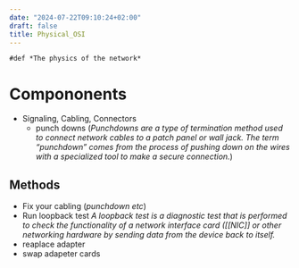 ```yaml
---
date: "2024-07-22T09:10:24+02:00"
draft: false
title: Physical_OSI
---
```


    #def *The physics of the network*

# Compononents

-   Signaling, Cabling, Connectors
    -   punch downs (*Punchdowns are a type of termination method used
        to connect network cables to a patch panel or wall jack. The
        term “punchdown” comes from the process of pushing down on the
        wires with a specialized tool to make a secure connection.*)

## Methods

-   Fix your cabling (*punchdown etc*)
-   Run loopback test *A loopback test is a diagnostic test that is
    performed to check the functionality of a network interface card
    (\[\[NIC\]\] or other networking hardware by sending data from the
    device back to itself.*
-   reaplace adapter
-   swap adapeter cards
